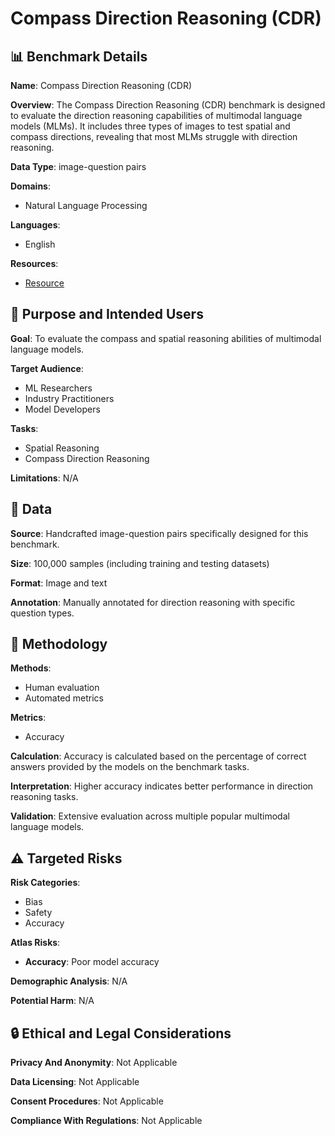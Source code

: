 # Compass Direction Reasoning (CDR)

## 📊 Benchmark Details

**Name**: Compass Direction Reasoning (CDR)

**Overview**: The Compass Direction Reasoning (CDR) benchmark is designed to evaluate the direction reasoning capabilities of multimodal language models (MLMs). It includes three types of images to test spatial and compass directions, revealing that most MLMs struggle with direction reasoning.

**Data Type**: image-question pairs

**Domains**:
- Natural Language Processing

**Languages**:
- English

**Resources**:
- [Resource](N/A)

## 🎯 Purpose and Intended Users

**Goal**: To evaluate the compass and spatial reasoning abilities of multimodal language models.

**Target Audience**:
- ML Researchers
- Industry Practitioners
- Model Developers

**Tasks**:
- Spatial Reasoning
- Compass Direction Reasoning

**Limitations**: N/A

## 💾 Data

**Source**: Handcrafted image-question pairs specifically designed for this benchmark.

**Size**: 100,000 samples (including training and testing datasets)

**Format**: Image and text

**Annotation**: Manually annotated for direction reasoning with specific question types.

## 🔬 Methodology

**Methods**:
- Human evaluation
- Automated metrics

**Metrics**:
- Accuracy

**Calculation**: Accuracy is calculated based on the percentage of correct answers provided by the models on the benchmark tasks.

**Interpretation**: Higher accuracy indicates better performance in direction reasoning tasks.

**Validation**: Extensive evaluation across multiple popular multimodal language models.

## ⚠️ Targeted Risks

**Risk Categories**:
- Bias
- Safety
- Accuracy

**Atlas Risks**:
- **Accuracy**: Poor model accuracy

**Demographic Analysis**: N/A

**Potential Harm**: N/A

## 🔒 Ethical and Legal Considerations

**Privacy And Anonymity**: Not Applicable

**Data Licensing**: Not Applicable

**Consent Procedures**: Not Applicable

**Compliance With Regulations**: Not Applicable
